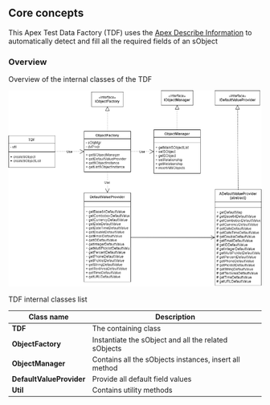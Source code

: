 
## Core concepts 

This Apex Test Data Factory (TDF) uses the [Apex Describe Information](https://developer.salesforce.com/docs/atlas.en-us.apexcode.meta/apexcode/apex_dynamic_describe_objects_understanding.htm) to automatically detect and fill all the required fields of an sObject

### Overview

Overview of the internal classes of the TDF


<p align="center"><img src ="./assets/TDF-CoreConcept.png"/></p>



TDF internal classes list

| Class name               | Description                                            |
|--------------------------|--------------------------------------------------------|
| **TDF**                  | The containing class                                   |
| **ObjectFactory**        | Instantiate the sObject and all the related sObjects   |
| **ObjectManager**        | Contains all the sObjects instances, insert all method |
| **DefaultValueProvider** | Provide all default field values                       |
| **Util**                 | Contains utility methods                               |

